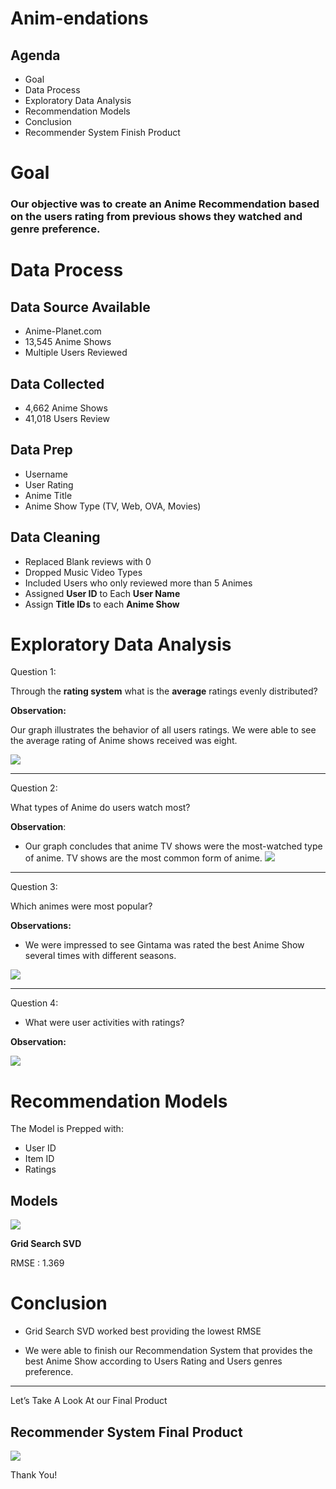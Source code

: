 # Anim-endations

## Agenda 
- Goal 
- Data Process
- Exploratory Data Analysis
- Recommendation Models
- Conclusion
- Recommender System Finish Product


# Goal
### Our objective was to create an Anime Recommendation based on the users rating from previous shows they watched and genre preference.


# Data Process

## Data Source Available
- Anime-Planet.com
- 13,545 Anime Shows
- Multiple Users Reviewed

## Data Collected 
- 4,662 Anime Shows
- 41,018 Users Review

## Data Prep
- Username
- User Rating
- Anime Title
- Anime Show Type (TV, Web, OVA, Movies)

## Data Cleaning
- Replaced Blank reviews with 0
- Dropped Music Video Types
- Included Users who only reviewed more than 5 Animes
- Assigned **User ID** to Each **User Name**
- Assign **Title IDs** to each **Anime Show**
  

# Exploratory Data Analysis
 Question 1:

  Through the **rating system** what is the **average** ratings evenly distributed?

**Observation:**

Our graph illustrates the behavior of all users ratings. We were able to see the average rating of Anime shows received was eight.

![](images/distribute_ratin.png)

------
Question 2:

What types of Anime do users watch most?

**Observation**:

- Our graph concludes that anime TV shows were the most-watched type of anime.
TV shows are the most common form of anime.
![](images/pie_types.png)

----
Question 3:

Which animes were most popular?

**Observations:** 

- We were impressed to see Gintama was rated the best Anime Show several times with different seasons.


![](images/top_anime_r.png)

----
Question 4:
- What were user activities with ratings?

**Observation:**

![](images/user_activity.png)

# Recommendation Models

The Model is Prepped with:
- User ID
- Item ID
- Ratings

## Models

![](images/Models.png)


**Grid Search SVD**

RMSE : 1.369

# Conclusion
- Grid Search SVD worked best providing the lowest RMSE

- We were able to finish our Recommendation System that provides the best Anime Show according to Users Rating and Users genres preference.

-----
Let’s Take A Look At our Final Product

## Recommender System Final Product
![](images/ezgif.com-video-to-gif.gif)

Thank You!